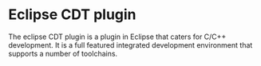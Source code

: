 Eclipse CDT plugin
===
The eclipse CDT plugin is a plugin in Eclipse that caters for C/C++ development.
It is a full featured integrated development environment that supports a number of toolchains.
